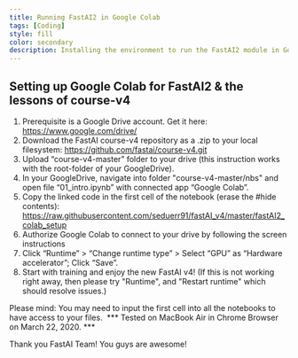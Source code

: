 ```yaml
---
title: Running FastAI2 in Google Colab
tags: [Coding]
style: fill
color: secondary
description: Installing the environment to run the FastAI2 module in Google Colaboratory.
---
```


## Setting up Google Colab for FastAI2 & the lessons of course-v4

1. Prerequisite is a Google Drive account. Get it here: https://www.google.com/drive/
2. Download the FastAI course-v4 repository as a .zip to your local filesystem: https://github.com/fastai/course-v4.git
3. Upload “course-v4-master” folder to your drive (this instruction works with the root-folder of your GoogleDrive).
4. In your GoogleDrive, navigate into folder "course-v4-master/nbs" and open file “01_intro.ipynb” with connected app “Google Colab”.
5. Copy the linked code in the first cell of the notebook (erase the #hide contents): https://raw.githubusercontent.com/seduerr91/fastAI_v4/master/fastAI2_colab_setup
6. Authorize Google Colab to connect to your drive by following the screen instructions
7. Click “Runtime” > “Change runtime type” > Select “GPU” as “Hardware accelerator”; Click “Save”.
8. Start with training and enjoy the new FastAI v4! (If this is not working right away, then please try "Runtime", and "Restart runtime" which should resolve issues.)

Please mind: You may need to input the first cell into all the notebooks to have access to your files.
 *** Tested on MacBook Air in Chrome Browser on March 22, 2020. ***

Thank you FastAI Team! You guys are awesome!
